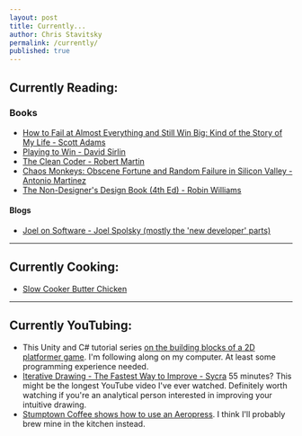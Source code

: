 ```yaml
---
layout: post
title: Currently...
author: Chris Stavitsky
permalink: /currently/
published: true
---
```


## Currently Reading:

### Books

* [How to Fail at Almost Everything and Still Win Big: Kind of the Story of My Life - Scott Adams](https://www.amazon.com/How-Fail-Almost-Everything-Still/dp/1591847745/ref=sr_1_1?s=books&ie=UTF8&qid=1500933925&sr=1-1&keywords=scott+adams+-+how+to+fail+at+almost+everything+and+still+win+big)
* [Playing to Win - David Sirlin](http://www.sirlin.net/ptw)
* [The Clean Coder - Robert Martin](https://www.amazon.com/Clean-Coder-Conduct-Professional-Programmers/dp/0137081073/ref=sr_1_1?s=books&ie=UTF8&qid=1500933963&sr=1-1&keywords=clean+coder)
* [Chaos Monkeys: Obscene Fortune and Random Failure in Silicon Valley - Antonio Martinez](https://www.amazon.com/Chaos-Monkeys-Obscene-Fortune-Failure-ebook/dp/B019MMUAAQ)
* [The Non-Designer's Design Book (4th Ed) - Robin Williams](https://www.amazon.com/Non-Designers-Design-Book-4th/dp/0133966151)

#### Blogs
* [Joel on Software - Joel Spolsky (mostly the 'new developer' parts)](https://www.joelonsoftware.com/)

<hr>

## Currently Cooking:
* [Slow Cooker Butter Chicken](https://cooking.nytimes.com/recipes/1018803-slow-cooker-butter-chicken?smid=fb-nytdining&smtyp=cur)

<hr>

## Currently YouTubing:
* This Unity and C# tutorial series [on the building blocks of a 2D platformer game](https://www.youtube.com/watch?v=BdlL5bwbCiI). I'm following along on my computer. At least some programming experience needed.
* [Iterative Drawing - The Fastest Way to Improve - Sycra](https://www.youtube.com/watch?v=k0ufz75UvHs&feature=youtu.be) 55 minutes? This might be the longest YouTube video I've ever watched. Definitely worth watching if you're an analytical person interested in improving your intuitive drawing.
* [Stumptown Coffee shows how to use an Aeropress](https://www.youtube.com/watch?v=pmjPjZZRhNQ&t=4s). I think I'll probably brew mine in the kitchen instead.
